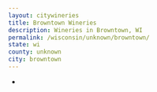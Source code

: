 ```yaml
---
layout: citywineries
title: Browntown Wineries
description: Wineries in Browntown, WI
permalink: /wisconsin/unknown/browntown/
state: wi
county: unknown
city: browntown
---
```

-
